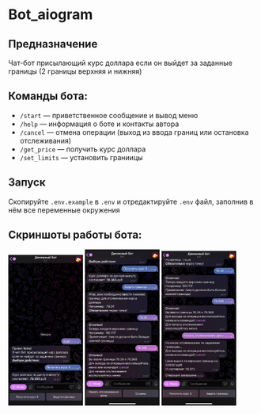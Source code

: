 # Bot_aiogram
## Предназначение
Чат-бот присылающий курс доллара если он выйдет за заданные границы (2 границы верхняя и нижняя)
## Команды бота:

- `/start` — приветственное сообщение и вывод меню
- `/help` — информация о боте и контакты автора
- `/cancel` — отмена операции (выход из ввода границ или остановка отслеживания)
- `/get_price` — получить курс доллара
- `/set_limits` — установить граниицы 

## Запуск

Скопируйте `.env.example` в `.env` и отредактируйте `.env` файл, заполнив в нём все переменные окружения


## Скриншоты работы бота:
<img src="img/1.jpg" width="30%" height="30%"/>
<img src="img/2.jpg" width="30%" height="30%"/>
<img src="img/3.jpg" width="30%" height="30%"/>